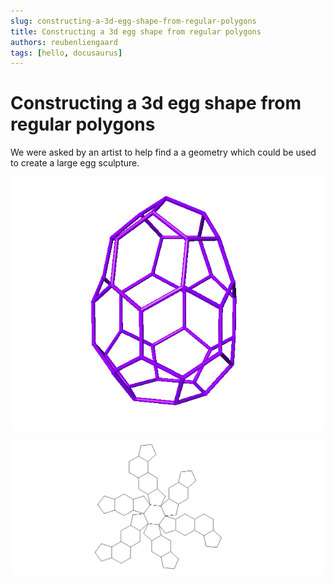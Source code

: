 ```yaml
---
slug: constructing-a-3d-egg-shape-from-regular-polygons
title: Constructing a 3d egg shape from regular polygons
authors: reubenliengaard
tags: [hello, docusaurus]
---
```





# Constructing a 3d egg shape from regular polygons

We were asked by an artist to help find a a geometry which could be used to create a large egg sculpture.


![Docusaurus Plushie](/img/egg-1.jpg)

![Docusaurus Plushie](/img/egg-2.jpg)